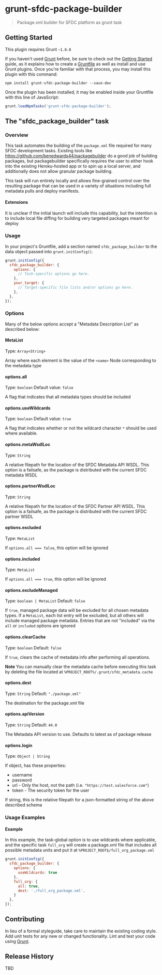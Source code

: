 # grunt-sfdc-package-builder

> Package.xml builder for SFDC platform as grunt task

## Getting Started
This plugin requires Grunt `~1.0.0`

If you haven't used [Grunt](http://gruntjs.com/) before, be sure to check out the [Getting Started](http://gruntjs.com/getting-started) guide, as it explains how to create a [Gruntfile](http://gruntjs.com/sample-gruntfile) as well as install and use Grunt plugins. Once you're familiar with that process, you may install this plugin with this command:

```shell
npm install grunt-sfdc-package-builder --save-dev
```

Once the plugin has been installed, it may be enabled inside your Gruntfile with this line of JavaScript:

```js
grunt.loadNpmTasks('grunt-sfdc-package-builder');
```

## The "sfdc_package_builder" task

### Overview
This task automates the building of the `package.xml` file required for many SFDC development tasks. Existing tools like https://github.com/benedwards44/packagebuilder do a good job of building packages, but packagebuilder specifically requires the user to either hook into the existing Heroku-hosted app or to spin up a local server, and additionally does not allow granular package building.

This task will run entirely locally and allows fine-grained control over the resulting package that can be used in a variety of situations including full metadata pulls and deploy manifests.

#### Extensions
It is unclear if the initial launch will include this capability, but the intention is to include local file diffing for building very targeted packages meant for deploy

### Usage

In your project's Gruntfile, add a section named `sfdc_package_builder` to the data object passed into `grunt.initConfig()`.

```js
grunt.initConfig({
  sfdc_package_builder: {
    options: {
      // Task-specific options go here.
    },
    your_target: {
      // Target-specific file lists and/or options go here.
    },
  },
});
```

### Options

Many of the below options accept a "Metadata Description List" as described below:

#### MetaList
Type: `Array<String>`

Array where each element is the value of the `<name>` Node corresponding to the metadata type

#### options.all
Type: `boolean`
Default value: `false`

A flag that indicates that all metadata types should be included

#### options.useWildcards
Type: `boolean`
Default value: `true`

A flag that indicates whether or not the wildcard character `*` should be used where available.

#### options.metaWsdlLoc
Type: `String`

A relative filepath for the location of the SFDC Metadata API WSDL. This option is a failsafe, as the package is distributed with the current SFDC metadata WSDL

#### options.partnerWsdlLoc
Type: `String`

A relative filepath for the location of the SFDC Partner API WSDL. This option is a failsafe, as the package is distributed with the current SFDC partner WSDL

#### options.excluded
Type: `MetaList`

If `options.all === false`, this option will be ignored

#### options.included
Type: `MetaList`

If `options.all === true`, this option will be ignored

#### options.excludeManaged
Type: `boolean | MetaList`
Default: `false`

If `true`, managed package data will be excluded for all chosen metadata types. If a `MetaList`, each list entry will be excluded, but all others will include managed package metadata. Entries that are not "included" via the `all` or `included` options are ignored

#### options.clearCache
Type: `boolean`
Default: `false`

If `true`, clears the cache of metadata info after performing all operations.

**Note** You can manually clear the metadata cache before executing this task by deleting the file located at `%PROJECT_ROOT%/.grunt/sfdc_metadata.cache`

#### options.dest
Type: `String`
Default: `"./package.xml"`

The destination for the package.xml file

#### options.apiVersion
Type: `String`
Default: `44.0`

The Metadata API version to use. Defaults to latest as of package release

#### options.login
Type: `Object | String`

If object, has these properties:
 - username
 - password
 - url - Only the host, not the path (i.e. `"https://test.salesforce.com"`)
 - token - The security token for the user

If string, this is the relative filepath for a json-formatted string of the above described schema

### Usage Examples

#### Example
In this example, the task-global option is to use wildcards where applicable, and the specific task `full_org` will create a package.xml file that includes all possible metadata units and put it at `%PROJECT_ROOT$/full_org_package.xml`

```js
grunt.initConfig({
  sfdc_package_builder: {
    options: {
      useWildcards: true
    },
    full_org: {
      all: true,
      dest: './full_org_package.xml',
    }
  },
});
```

## Contributing
In lieu of a formal styleguide, take care to maintain the existing coding style. Add unit tests for any new or changed functionality. Lint and test your code using [Grunt](http://gruntjs.com/).

## Release History
TBD
